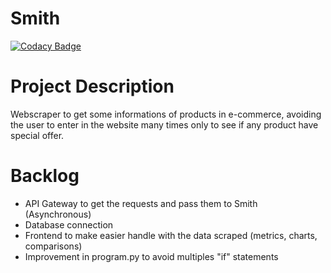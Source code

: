 # Smith

[![Codacy Badge](https://api.codacy.com/project/badge/Grade/37211993f9784a51a3ec2f49be2447ff)](https://www.codacy.com/app/VictorAlessander/SmithX?utm_source=github.com&amp;utm_medium=referral&amp;utm_content=VictorAlessander/SmithX&amp;utm_campaign=Badge_Grade)

# Project Description

Webscraper to get some informations of products in e-commerce, avoiding the user to enter in the website many times only to see if any product have special offer.

# Backlog

- API Gateway to get the requests and pass them to Smith (Asynchronous)
- Database connection
- Frontend to make easier handle with the data scraped (metrics, charts, comparisons)
- Improvement in program.py to avoid multiples "if" statements